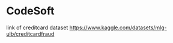 # CodeSoft


link of creditcard dataset              https://www.kaggle.com/datasets/mlg-ulb/creditcardfraud
